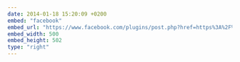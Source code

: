 ```yaml
---
date: 2014-01-18 15:20:09 +0200
embed: "facebook"
embed_url: "https://www.facebook.com/plugins/post.php?href=https%3A%2F%2Fwww.facebook.com%2Fphoto.php%3Ffbid%3D434548846671593%26set%3Da.434548836671594.1073741826.100003494449349%26type%3D3&width=500"
embed_width: 500
embed_height: 502
type: "right"
---
```


